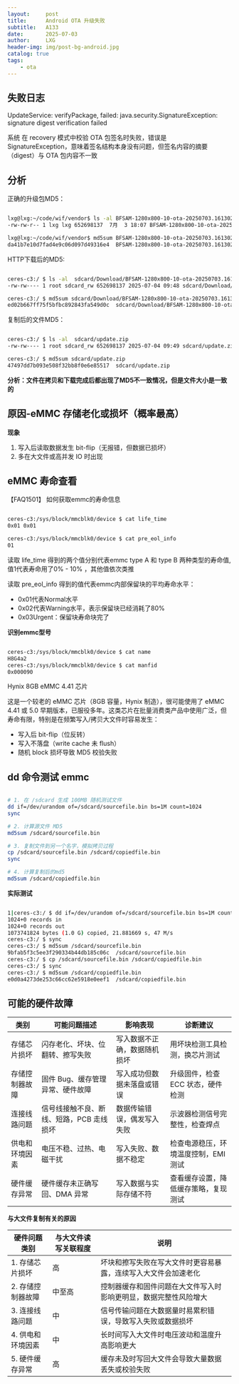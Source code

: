 ```yaml
---
layout:     post
title:      Android OTA 升级失败
subtitle:   A133
date:       2025-07-03
author:     LXG
header-img: img/post-bg-android.jpg
catalog: true
tags:
    - ota
---
```


## 失败日志

UpdateService: verifyPackage, failed: java.security.SignatureException: signature digest verification failed

系统 在 recovery 模式中校验 OTA 包签名时失败，错误是 SignatureException，意味着签名结构本身没有问题，但签名内容的摘要（digest）与 OTA 包内容不一致

## 分析

正确的升级包MD5：

```bash

lxg@lxg:~/code/wif/vendor$ ls -al BFSAM-1280x800-10-ota-20250703.161302.zip 
-rw-rw-r-- 1 lxg lxg 652698137  7月  3 18:07 BFSAM-1280x800-10-ota-20250703.161302.zip

lxg@lxg:~/code/wif/vendor$ md5sum BFSAM-1280x800-10-ota-20250703.161302.zip 
da41b7e10d7fad4e9c06d097d49316e4  BFSAM-1280x800-10-ota-20250703.161302.zip

```

HTTP下载后的MD5:

```bash

ceres-c3:/ $ ls -al  sdcard/Download/BFSAM-1280x800-10-ota-20250703.161302.zip                                                                                                                     
-rw-rw---- 1 root sdcard_rw 652698137 2025-07-04 09:48 sdcard/Download/BFSAM-1280x800-10-ota-20250703.161302.zip

ceres-c3:/ $ md5sum sdcard/Download/BFSAM-1280x800-10-ota-20250703.161302.zip                                                                                                                      
ed02b667ff75f5bfbc892843fa549d0c  sdcard/Download/BFSAM-1280x800-10-ota-20250703.161302.zip

```

复制后的文件MD5：

```bash

ceres-c3:/ $ ls -al  sdcard/update.zip                                                                                                                                                             
-rw-rw---- 1 root sdcard_rw 652698137 2025-07-04 09:49 sdcard/update.zip

ceres-c3:/ $ md5sum sdcard/update.zip                                                                                                                                                              
47497dd7b093e508f32bb8f0e6e85517  sdcard/update.zip

```

**分析：文件在拷贝和下载完成后都出现了MD5不一致情况，但是文件大小是一致的**

## 原因-eMMC 存储老化或损坏（概率最高）

**现象**

1. 写入后读取数据发生 bit-flip（无报错，但数据已损坏）
2. 多在大文件或高并发 IO 时出现

## eMMC 寿命查看

【FAQ1501】 如何获取emmc的寿命信息

```bash

ceres-c3:/sys/block/mmcblk0/device $ cat life_time     
0x01 0x01

ceres-c3:/sys/block/mmcblk0/device $ cat pre_eol_info
01

```
读取 life_time 得到的两个值分别代表emmc type A 和 type B 两种类型的寿命值, 值1代表寿命用了0% - 10% ，其他值依次类推

读取 pre_eol_info 得到的值代表emmc内部保留块的平均寿命水平：

* 0x01代表Normal水平
* 0x02代表Warning水平，表示保留块已经消耗了80%
* 0x03Urgent：保留块寿命块完了

**识别emmc型号**

```bash

ceres-c3:/sys/block/mmcblk0/device $ cat name
H8G4a2
ceres-c3:/sys/block/mmcblk0/device $ cat manfid
0x000090

```

Hynix 8GB eMMC 4.41 芯片

这是一个较老的 eMMC 芯片（8GB 容量，Hynix 制造），很可能使用了 eMMC 4.41 或 5.0 早期版本，已服役多年。这类芯片在批量消费类产品中使用广泛，但寿命有限，特别是在频繁写入/拷贝大文件时容易发生：

* 写入后 bit-flip（位反转）
* 写入不落盘（write cache 未 flush）
* 随机 block 损坏导致 MD5 校验失败

## dd 命令测试 emmc

```sh

# 1. 在 /sdcard 生成 100MB 随机测试文件
dd if=/dev/urandom of=/sdcard/sourcefile.bin bs=1M count=1024
sync

# 2. 计算源文件 MD5
md5sum /sdcard/sourcefile.bin

# 3. 复制文件到另一个名字，模拟拷贝过程
cp /sdcard/sourcefile.bin /sdcard/copiedfile.bin
sync

# 4. 计算复制后的md5
md5sum /sdcard/copiedfile.bin

```

**实际测试**

```bash

1|ceres-c3:/ $ dd if=/dev/urandom of=/sdcard/sourcefile.bin bs=1M count=1024
1024+0 records in
1024+0 records out
1073741824 bytes (1.0 G) copied, 21.881669 s, 47 M/s
ceres-c3:/ $ sync
ceres-c3:/ $ md5sum /sdcard/sourcefile.bin
9bfab5f3c5ee3f290334b44db185c06c  /sdcard/sourcefile.bin
ceres-c3:/ $ cp /sdcard/sourcefile.bin /sdcard/copiedfile.bin
ceres-c3:/ $ sync
ceres-c3:/ $ md5sum /sdcard/copiedfile.bin
e0d0a4273de253c66cc62e5918e0eef1  /sdcard/copiedfile.bin

```

## 可能的硬件故障

| 类别           | 可能问题描述                                  | 影响表现                        | 诊断建议                              |
|----------------|-----------------------------------------------|--------------------------------|-------------------------------------|
| 存储芯片损坏   | 闪存老化、坏块、位翻转、擦写失败              | 写入数据不正确，数据随机损坏    | 用坏块检测工具检测，换芯片测试      |
| 存储控制器故障 | 固件 Bug、缓存管理异常、硬件故障              | 写入成功但数据未落盘或错误      | 升级固件，检查 ECC 状态，硬件检测   |
| 连接线路问题   | 信号线接触不良、断线、短路，PCB 走线损坏      | 数据传输错误，偶发写入失败      | 示波器检测信号完整性，检查焊点      |
| 供电和环境因素 | 电压不稳、过热、电磁干扰                       | 写入失败、数据不稳定            | 检查电源稳压，环境温度控制，EMI 测试 |
| 硬件缓存异常   | 硬件缓存未正确写回、DMA 异常                  | 写入数据与实际存储不符          | 查看缓存设置，降低缓存策略，复现测试 |

**与大文件复制有关的原因**

| 硬件问题类别     | 与大文件读写关联程度 | 说明                                                         |
|------------------|----------------------|--------------------------------------------------------------|
| 1. 存储芯片损坏  | 高                   | 坏块和擦写失败在写大文件时更容易暴露，连续写入大文件会加速老化 |
| 2. 存储控制器故障| 中至高               | 控制器缓存和固件问题在大文件写入时影响更明显，数据完整性风险增大 |
| 3. 连接线路问题  | 中                   | 信号传输问题在大数据量时易累积错误，导致写入失败或数据损坏      |
| 4. 供电和环境因素| 中                   | 长时间写入大文件时电压波动和温度升高影响更大                     |
| 5. 硬件缓存异常  | 高                   | 缓存未及时写回大文件会导致大量数据丢失或校验失败                |


































